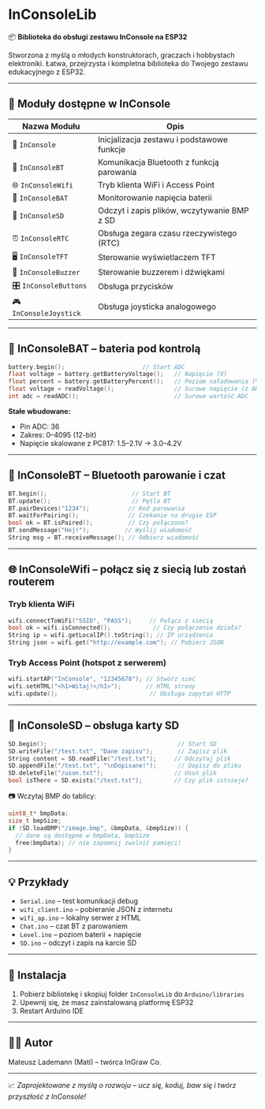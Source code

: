 # InConsoleLib

📦 **Biblioteka do obsługi zestawu InConsole na ESP32**

Stworzona z myślą o młodych konstruktorach, graczach i hobbystach elektroniki. Łatwa, przejrzysta i kompletna biblioteka do Twojego zestawu edukacyjnego z ESP32.

---

## 🚀 Moduły dostępne w InConsole

| Nazwa Modułu                | Opis                                   |
|-----------------------------|---------------------------------------|
| 🧠 `InConsole`              | Inicjalizacja zestawu i podstawowe funkcje |
| 📡 `InConsoleBT`            | Komunikacja Bluetooth z funkcją parowania  |
| 🌐 `InConsoleWifi`          | Tryb klienta WiFi i Access Point            |
| 🔋 `InConsoleBAT`           | Monitorowanie napięcia baterii               |
| 💾 `InConsoleSD`            | Odczyt i zapis plików, wczytywanie BMP z SD |
| ⏰ `InConsoleRTC`           | Obsługa zegara czasu rzeczywistego (RTC)    |
| 🖥️ `InConsoleTFT`          | Sterowanie wyświetlaczem TFT                   |
| 🔔 `InConsoleBuzzer`        | Sterowanie buzzerem i dźwiękami               |
| 🎛️ `InConsoleButtons`      | Obsługa przycisków                             |
| 🎮 `InConsoleJoystick`     | Obsługa joysticka analogowego                   |

---

## 🔋 InConsoleBAT – bateria pod kontrolą

```cpp
battery.begin();                      // Start ADC
float voltage = battery.getBatteryVoltage();   // Napięcie (V)
float percent = battery.getBatteryPercent();   // Poziom naładowania (%)
float voltage = readVoltage();                 // Surowe napięcie (z ADC)
int adc = readADC();                           // Surowa wartość ADC
```

**Stałe wbudowane:**
- Pin ADC: 36
- Zakres: 0–4095 (12-bit)
- Napięcie skalowane z PC817: 1.5–2.1V → 3.0–4.2V

---

## 📡 InConsoleBT – Bluetooth parowanie i czat

```cpp
BT.begin();                        // Start BT
BT.update();                       // Pętla BT
BT.pairDevices("1234");           // Kod parowania
BT.waitForPairing();              // Czekanie na drugie ESP
bool ok = BT.isPaired();          // Czy połączono?
BT.sendMessage("Hej!");          // Wyślij wiadomość
String msg = BT.receiveMessage(); // Odbierz wiadomość
```

---

## 🌐 InConsoleWifi – połącz się z siecią lub zostań routerem

### Tryb klienta WiFi

```cpp
wifi.connectToWiFi("SSID", "PASS");     // Połącz z siecią
bool ok = wifi.isConnected();            // Czy połączenie działa?
String ip = wifi.getLocalIP().toString(); // IP urządzenia
String json = wifi.get("http://example.com"); // Pobierz JSON
```

### Tryb Access Point (hotspot z serwerem)

```cpp
wifi.startAP("InConsole", "12345678"); // Stwórz sieć
wifi.setHTML("<h1>Witaj!</h1>");       // HTML strony
wifi.update();                          // Obsługa zapytań HTTP
```

---

## 💾 InConsoleSD – obsługa karty SD

```cpp
SD.begin();                                     // Start SD
SD.writeFile("/test.txt", "Dane zapisu");       // Zapisz plik
String content = SD.readFile("/test.txt");     // Odczytaj plik
SD.appendFile("/test.txt", "\nDopisane!");      // Dopisz do pliku
SD.deleteFile("/usun.txt");                    // Usuń plik
bool isThere = SD.exists("/test.txt");         // Czy plik istnieje?
```

📷 Wczytaj BMP do tablicy:
```cpp
uint8_t* bmpData;
size_t bmpSize;
if (SD.loadBMP("/image.bmp", &bmpData, &bmpSize)) {
  // dane są dostępne w bmpData, bmpSize
  free(bmpData); // nie zapomnij zwolnić pamięci!
}
```

---

## 💡 Przykłady

- `Serial.ino` – test komunikacji debug
- `wifi_client.ino` – pobieranie JSON z internetu
- `wifi_ap.ino` – lokalny serwer z HTML
- `Chat.ino` – czat BT z parowaniem
- `Level.ino` – poziom baterii + napięcie
- `SD.ino` – odczyt i zapis na karcie SD

---

## 🧰 Instalacja

1. Pobierz bibliotekę i skopiuj folder `InConsoleLib` do `Arduino/libraries`
2. Upewnij się, że masz zainstalowaną platformę ESP32
3. Restart Arduino IDE

---

## 👨‍💻 Autor

Mateusz Lademann (Mati) – twórca InGraw Co.

---

📈 *Zaprojektowane z myślą o rozwoju – ucz się, koduj, baw się i twórz przyszłość z InConsole!*

